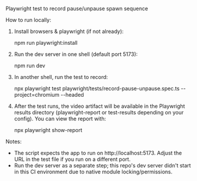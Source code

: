 Playwright test to record pause/unpause spawn sequence

How to run locally:

1) Install browsers & playwright (if not already):

   npm run playwright:install

2) Run the dev server in one shell (default port 5173):

   npm run dev

3) In another shell, run the test to record:

   npx playwright test playwright/tests/record-pause-unpause.spec.ts --project=chromium --headed

4) After the test runs, the video artifact will be available in the Playwright results
   directory (playwright-report or test-results depending on your config). You can view
   the report with:

   npx playwright show-report

Notes:
- The script expects the app to run on http://localhost:5173. Adjust the URL in the test
  file if you run on a different port.
- Run the dev server as a separate step; this repo's dev server didn't start in this CI
  environment due to native module locking/permissions.
